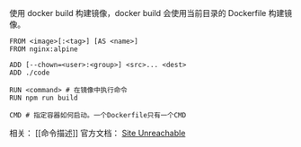 使用 docker build 构建镜像，docker build 会使用当前目录的 Dockerfile 构建镜像。
```
FROM <image>[:<tag>] [AS <name>]
FROM nginx:alpine

ADD [--chown=<user>:<group>] <src>... <dest>
ADD ./code

RUN <command> # 在镜像中执行命令
RUN npm run build

CMD # 指定容器如何启动。一个Dockerfile只有一个CMD
```

相关：
[[命令描述]]
官方文档： [Site Unreachable](https://docs.docker.com/engine/reference/builder/)
